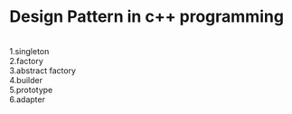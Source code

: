 # Design Pattern in c++ programming
<br>
1.singleton
<br>
2.factory
<br>
3.abstract factory
<br>
4.builder
<br>
5.prototype
<br>
6.adapter
<br>
